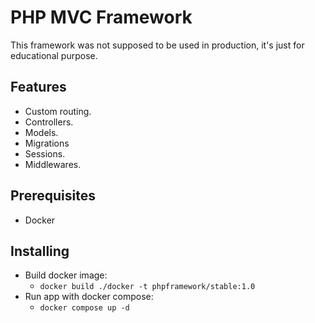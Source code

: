 # PHP MVC Framework

<p>This framework was not supposed to be used in production, it's just for educational purpose.</p>

## Features
- Custom routing.
- Controllers.
- Models.
- Migrations
- Sessions.
- Middlewares.

## Prerequisites
- Docker

## Installing
- Build docker image:
    - `docker build ./docker -t phpframework/stable:1.0`
- Run app with docker compose:
    - `docker compose up -d`

